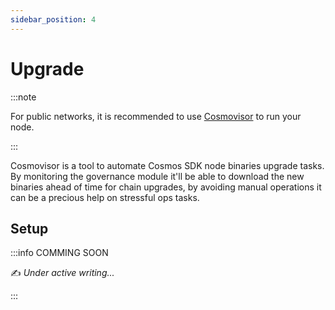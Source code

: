 ```yaml
---
sidebar_position: 4
---
```


# Upgrade

:::note

For public networks, it is recommended to use [Cosmovisor](https://docs.cosmos.network/main/run-node/cosmovisor.html) to run your node.

:::

Cosmovisor is a tool to automate Cosmos SDK node binaries upgrade tasks. By monitoring the governance module it'll be able to download the new binaries ahead of time for chain upgrades, by avoiding manual operations it can be a precious help on stressful ops tasks.

## Setup

:::info COMMING SOON

✍️ _Under active writing..._

:::
